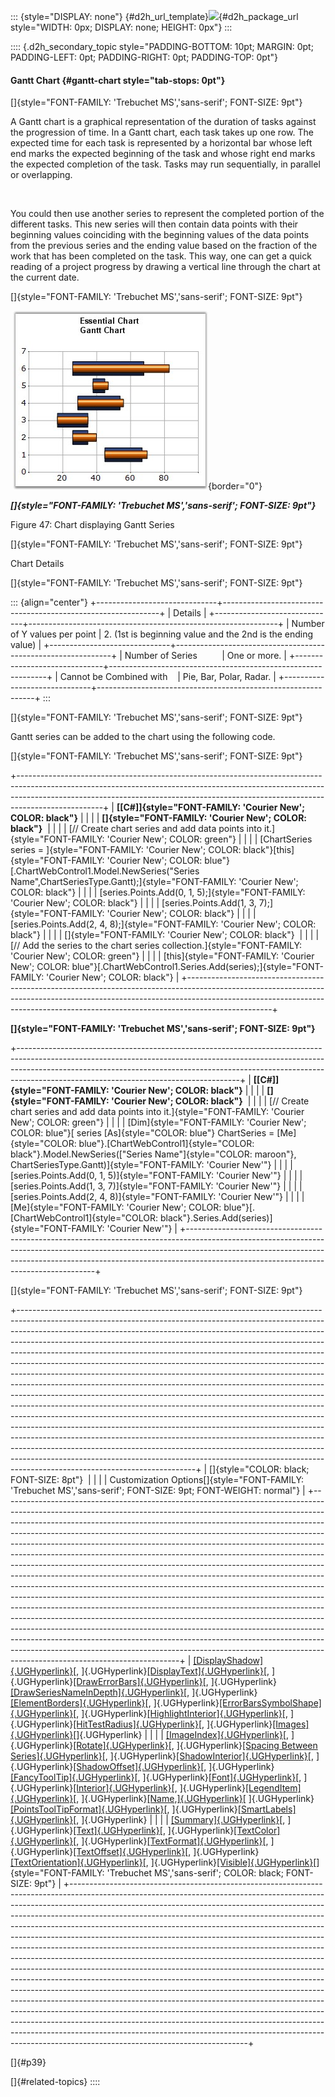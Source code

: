 ::: {style="DISPLAY: none"}
[](ms-xhelp:///?Id=d2h_url_template){#d2h_url_template}![](!package_url!){#d2h_package_url style="WIDTH: 0px; DISPLAY: none; HEIGHT: 0px"}
:::

:::: {.d2h_secondary_topic style="PADDING-BOTTOM: 10pt; MARGIN: 0pt; PADDING-LEFT: 0pt; PADDING-RIGHT: 0pt; PADDING-TOP: 0pt"}
#### Gantt Chart {#gantt-chart style="tab-stops: 0pt"}

[]{style="FONT-FAMILY: 'Trebuchet MS','sans-serif'; FONT-SIZE: 9pt"} 

A Gantt chart is a graphical representation of the duration of tasks against the progression of time. In a Gantt chart, each task takes up one row. The expected time for each task is represented by a horizontal bar whose left end marks the expected beginning of the task and whose right end marks the expected completion of the task. Tasks may run sequentially, in parallel or overlapping.

 

You could then use another series to represent the completed portion of the different tasks. This new series will then contain data points with their beginning values coinciding with the beginning values of the data points from the previous series and the ending value based on the fraction of the work that has been completed on the task. This way, one can get a quick reading of a project progress by drawing a vertical line through the chart at the current date.

[]{style="FONT-FAMILY: 'Trebuchet MS','sans-serif'; FONT-SIZE: 9pt"} 

 ![](ImagesExt/image64_52.jpg){border="0"}

***[]{style="FONT-FAMILY: 'Trebuchet MS','sans-serif'; FONT-SIZE: 9pt"}*** 

Figure 47: Chart displaying Gantt Series

[]{style="FONT-FAMILY: 'Trebuchet MS','sans-serif'; FONT-SIZE: 9pt"} 

Chart Details

[]{style="FONT-FAMILY: 'Trebuchet MS','sans-serif'; FONT-SIZE: 9pt"} 

::: {align="center"}
+------------------------------+--------------------------------------------------------------+
| Details                                                                                     |
+------------------------------+--------------------------------------------------------------+
| Number of Y values per point | 2\. (1st is beginning value and the 2nd is the ending value) |
+------------------------------+--------------------------------------------------------------+
| Number of Series             | One or more.                                                 |
+------------------------------+--------------------------------------------------------------+
| Cannot be Combined with      | Pie, Bar, Polar, Radar.                                      |
+------------------------------+--------------------------------------------------------------+
:::

[]{style="FONT-FAMILY: 'Trebuchet MS','sans-serif'; FONT-SIZE: 9pt"} 

Gantt series can be added to the chart using the following code.

[]{style="FONT-FAMILY: 'Trebuchet MS','sans-serif'; FONT-SIZE: 9pt"} 

+---------------------------------------------------------------------------------------------------------------------------------------------------------------------------------------------------------------------------------------------------------------+
| **[\[C#\]]{style="FONT-FAMILY: 'Courier New'; COLOR: black"}**                                                                                                                                                                                                |
|                                                                                                                                                                                                                                                               |
| **[]{style="FONT-FAMILY: 'Courier New'; COLOR: black"}**                                                                                                                                                                                                      |
|                                                                                                                                                                                                                                                               |
| [// Create chart series and add data points into it.]{style="FONT-FAMILY: 'Courier New'; COLOR: green"}                                                                                                                                                       |
|                                                                                                                                                                                                                                                               |
| [ChartSeries series = ]{style="FONT-FAMILY: 'Courier New'; COLOR: black"}[this]{style="FONT-FAMILY: 'Courier New'; COLOR: blue"}[.ChartWebControl1.Model.NewSeries(\"Series Name\",ChartSeriesType.Gantt);]{style="FONT-FAMILY: 'Courier New'; COLOR: black"} |
|                                                                                                                                                                                                                                                               |
| [series.Points.Add(0, 1, 5);]{style="FONT-FAMILY: 'Courier New'; COLOR: black"}                                                                                                                                                                               |
|                                                                                                                                                                                                                                                               |
| [series.Points.Add(1, 3, 7);]{style="FONT-FAMILY: 'Courier New'; COLOR: black"}                                                                                                                                                                               |
|                                                                                                                                                                                                                                                               |
| [series.Points.Add(2, 4, 8);]{style="FONT-FAMILY: 'Courier New'; COLOR: black"}                                                                                                                                                                               |
|                                                                                                                                                                                                                                                               |
| []{style="FONT-FAMILY: 'Courier New'; COLOR: black"}                                                                                                                                                                                                          |
|                                                                                                                                                                                                                                                               |
| [// Add the series to the chart series collection.]{style="FONT-FAMILY: 'Courier New'; COLOR: green"}                                                                                                                                                         |
|                                                                                                                                                                                                                                                               |
| [this]{style="FONT-FAMILY: 'Courier New'; COLOR: blue"}[.ChartWebControl1.Series.Add(series);]{style="FONT-FAMILY: 'Courier New'; COLOR: black"}                                                                                                              |
+---------------------------------------------------------------------------------------------------------------------------------------------------------------------------------------------------------------------------------------------------------------+

**[]{style="FONT-FAMILY: 'Trebuchet MS','sans-serif'; FONT-SIZE: 9pt"}** 

+-------------------------------------------------------------------------------------------------------------------------------------------------------------------------------------------------------------------------------------------------------------------------------------------------+
| **[\[C#\]]{style="FONT-FAMILY: 'Courier New'; COLOR: black"}**                                                                                                                                                                                                                                  |
|                                                                                                                                                                                                                                                                                                 |
| **[]{style="FONT-FAMILY: 'Courier New'; COLOR: black"}**                                                                                                                                                                                                                                        |
|                                                                                                                                                                                                                                                                                                 |
| [// Create chart series and add data points into it.]{style="FONT-FAMILY: 'Courier New'; COLOR: green"}                                                                                                                                                                                         |
|                                                                                                                                                                                                                                                                                                 |
| [Dim]{style="FONT-FAMILY: 'Courier New'; COLOR: blue"}[ series [As]{style="COLOR: blue"} ChartSeries = [Me]{style="COLOR: blue"}.[ChartWebControl1]{style="COLOR: black"}.Model.NewSeries([\"Series Name\"]{style="COLOR: maroon"}, ChartSeriesType.Gantt)]{style="FONT-FAMILY: 'Courier New'"} |
|                                                                                                                                                                                                                                                                                                 |
| [series.Points.Add(0, 1, 5)]{style="FONT-FAMILY: 'Courier New'"}                                                                                                                                                                                                                                |
|                                                                                                                                                                                                                                                                                                 |
| [series.Points.Add(1, 3, 7)]{style="FONT-FAMILY: 'Courier New'"}                                                                                                                                                                                                                                |
|                                                                                                                                                                                                                                                                                                 |
| [series.Points.Add(2, 4, 8)]{style="FONT-FAMILY: 'Courier New'"}                                                                                                                                                                                                                                |
|                                                                                                                                                                                                                                                                                                 |
| [Me]{style="FONT-FAMILY: 'Courier New'; COLOR: blue"}[.[ChartWebControl1]{style="COLOR: black"}.Series.Add(series)]{style="FONT-FAMILY: 'Courier New'"}                                                                                                                                         |
+-------------------------------------------------------------------------------------------------------------------------------------------------------------------------------------------------------------------------------------------------------------------------------------------------+

[]{style="FONT-FAMILY: 'Trebuchet MS','sans-serif'; FONT-SIZE: 9pt"} 

+--------------------------------------------------------------------------------------------------------------------------------------------------------------------------------------------------------------------------------------------------------------------------------------------------------------------------------------------------------------------------------------------------------------------------------------------------------------------------------------------------------------------------------------------------------------------------------------------------------------------------------------------------------------------------------------------------------------------------------------------------------------------------------------------------------------------------------------------------------------------------------------------------------------------------------------------------------------------------------------------------------------------------------------------------------------------------------------------------------------------------------------------------------------------------------------------------------------------------------------------------------------+
| []{style="COLOR: black; FONT-SIZE: 8pt"}                                                                                                                                                                                                                                                                                                                                                                                                                                                                                                                                                                                                                                                                                                                                                                                                                                                                                                                                                                                                                                                                                                                                                                                                                     |
|                                                                                                                                                                                                                                                                                                                                                                                                                                                                                                                                                                                                                                                                                                                                                                                                                                                                                                                                                                                                                                                                                                                                                                                                                                                              |
| Customization Options[]{style="FONT-FAMILY: 'Trebuchet MS','sans-serif'; FONT-SIZE: 9pt; FONT-WEIGHT: normal"}                                                                                                                                                                                                                                                                                                                                                                                                                                                                                                                                                                                                                                                                                                                                                                                                                                                                                                                                                                                                                                                                                                                                               |
+--------------------------------------------------------------------------------------------------------------------------------------------------------------------------------------------------------------------------------------------------------------------------------------------------------------------------------------------------------------------------------------------------------------------------------------------------------------------------------------------------------------------------------------------------------------------------------------------------------------------------------------------------------------------------------------------------------------------------------------------------------------------------------------------------------------------------------------------------------------------------------------------------------------------------------------------------------------------------------------------------------------------------------------------------------------------------------------------------------------------------------------------------------------------------------------------------------------------------------------------------------------+
| [[DisplayShadow]{.UGHyperlink}](ms-xhelp:///?Id=a7967f1f-f6da-4b09-ac65-84ba40aa705d)[, ]{.UGHyperlink}[[DisplayText]{.UGHyperlink}](ms-xhelp:///?Id=137e357f-58c1-463b-9fb1-c42a058a7844)[, ]{.UGHyperlink}[[DrawErrorBars]{.UGHyperlink}](ms-xhelp:///?Id=30e03545-af78-4c8c-aadd-9753e3037808)[, ]{.UGHyperlink}[[DrawSeriesNameInDepth]{.UGHyperlink}](ms-xhelp:///?Id=9eef4133-7da3-4c17-a048-f5288af76744)[, ]{.UGHyperlink}[[ElementBorders]{.UGHyperlink}](ms-xhelp:///?Id=30e03545-af78-4c8c-aadd-9753e3037808)[, ]{.UGHyperlink}[[ErrorBarsSymbolShape]{.UGHyperlink}](ms-xhelp:///?Id=21b8eb08-0823-4f8b-9761-34ee211ba346)[, ]{.UGHyperlink}[[HighlightInterior]{.UGHyperlink}](ms-xhelp:///?Id=e790ccb5-2590-411f-96de-a90a2aae9389)[, ]{.UGHyperlink}[[HitTestRadius]{.UGHyperlink}](ms-xhelp:///?Id=9eef4133-7da3-4c17-a048-f5288af76744)[, ]{.UGHyperlink}[[Images]{.UGHyperlink}](ms-xhelp:///?Id=2bfa12de-acd6-4f09-b2fd-181bd8eed66a)[]{.UGHyperlink}                                                                                                                                                                                                                                                                                     |
|                                                                                                                                                                                                                                                                                                                                                                                                                                                                                                                                                                                                                                                                                                                                                                                                                                                                                                                                                                                                                                                                                                                                                                                                                                                              |
| [[ImageIndex]{.UGHyperlink}](ms-xhelp:///?Id=e5a26ec4-1d33-4adb-a141-3faae855f892)[, ]{.UGHyperlink}[[Rotate]{.UGHyperlink}](ms-xhelp:///?Id=7c10b224-a4ea-4fc9-9001-14a1ae81e83b)[, ]{.UGHyperlink}[[Spacing Between Series]{.UGHyperlink}](ms-xhelp:///?Id=7c10b224-a4ea-4fc9-9001-14a1ae81e83b)[, ]{.UGHyperlink}[[ShadowInterior]{.UGHyperlink}](ms-xhelp:///?Id=74dcb068-628c-4fc3-99f9-3079bf14015b)[, ]{.UGHyperlink}[[ShadowOffset]{.UGHyperlink}](ms-xhelp:///?Id=18757426-5b22-4b31-bdc1-0a8acb9645ac)[, ]{.UGHyperlink}[[FancyToolTip]{.UGHyperlink}](ms-xhelp:///?Id=18757426-5b22-4b31-bdc1-0a8acb9645ac)[, ]{.UGHyperlink}[[Font]{.UGHyperlink}](ms-xhelp:///?Id=18757426-5b22-4b31-bdc1-0a8acb9645ac)[, ]{.UGHyperlink}[[Interior]{.UGHyperlink}](ms-xhelp:///?Id=18757426-5b22-4b31-bdc1-0a8acb9645ac)[, ]{.UGHyperlink}[[LegendItem]{.UGHyperlink}](ms-xhelp:///?Id=8cd05ca3-67cc-42a6-a7a5-34cc02dc7415)[, ]{.UGHyperlink}[[Name,]{.UGHyperlink}](ms-xhelp:///?Id=f3611187-903d-4142-8031-d9492b4a7ce3)[ ]{.UGHyperlink}[[PointsToolTipFormat]{.UGHyperlink}](ms-xhelp:///?Id=ce1920b1-edfc-4766-a86c-14070a3538a3)[, ]{.UGHyperlink}[[SmartLabels]{.UGHyperlink}](ms-xhelp:///?Id=811f5856-a1ee-4549-a012-21d07248b4b6)[, ]{.UGHyperlink} |
|                                                                                                                                                                                                                                                                                                                                                                                                                                                                                                                                                                                                                                                                                                                                                                                                                                                                                                                                                                                                                                                                                                                                                                                                                                                              |
| [[Summary]{.UGHyperlink}](ms-xhelp:///?Id=2e9614fb-e36a-4d40-be08-adb30a37211c)[, ]{.UGHyperlink}[[Text]{.UGHyperlink}](ms-xhelp:///?Id=183308e3-3ad9-4f87-a85e-1cd921e7e1b1)[, ]{.UGHyperlink}[[TextColor]{.UGHyperlink}](ms-xhelp:///?Id=967b544f-600e-4fd2-9a21-e6deedd71b37)[, ]{.UGHyperlink}[[TextFormat]{.UGHyperlink}](ms-xhelp:///?Id=1f757a63-dc6b-4951-b865-d5ec71496d6e)[, ]{.UGHyperlink}[[TextOffset]{.UGHyperlink}](ms-xhelp:///?Id=91b4f7cf-df58-4033-80a3-1f053befc426)[, ]{.UGHyperlink}[[TextOrientation]{.UGHyperlink}](ms-xhelp:///?Id=967b544f-600e-4fd2-9a21-e6deedd71b37)[, ]{.UGHyperlink}[[Visible]{.UGHyperlink}](ms-xhelp:///?Id=1f757a63-dc6b-4951-b865-d5ec71496d6e)[]{style="FONT-FAMILY: 'Trebuchet MS','sans-serif'; COLOR: black; FONT-SIZE: 9pt"}                                                                                                                                                                                                                                                                                                                                                                                                                                                                         |
+--------------------------------------------------------------------------------------------------------------------------------------------------------------------------------------------------------------------------------------------------------------------------------------------------------------------------------------------------------------------------------------------------------------------------------------------------------------------------------------------------------------------------------------------------------------------------------------------------------------------------------------------------------------------------------------------------------------------------------------------------------------------------------------------------------------------------------------------------------------------------------------------------------------------------------------------------------------------------------------------------------------------------------------------------------------------------------------------------------------------------------------------------------------------------------------------------------------------------------------------------------------+

[]{#p39} 

[]{#related-topics}
::::
